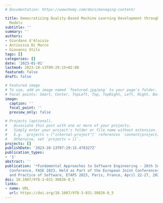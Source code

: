 ```yaml
---
# Documentation: https://wowchemy.com/docs/managing-content/

title: Democratizing Quality-Based Machine Learning Development through Extended Feature
  Models
subtitle: ''
summary: ''
authors:
- Giordano d'Aloisio
- Antinisca Di Marco
- Giovanni Stilo
tags: []
categories: []
date: '2023-01-01'
lastmod: 2023-10-13T09:29:15+02:00
featured: false
draft: false

# Featured image
# To use, add an image named `featured.jpg/png` to your page's folder.
# Focal points: Smart, Center, TopLeft, Top, TopRight, Left, Right, BottomLeft, Bottom, BottomRight.
image:
  caption: ''
  focal_point: ''
  preview_only: false

# Projects (optional).
#   Associate this post with one or more of your projects.
#   Simply enter your project's folder or file name without extension.
#   E.g. `projects = ["internal-project"]` references `content/project/deep-learning/index.md`.
#   Otherwise, set `projects = []`.
projects: []
publishDate: '2023-10-13T07:29:15.478327Z'
publication_types:
- '1'
abstract: ''
publication: '*Fundamental Approaches to Software Engineering - 26th International
  Conference, FASE 2023, Held as Part of the European Joint Conferences on Theory
  and Practice of Software, ETAPS 2023, Paris, France, April 22-27, 2023, Proceedings*'
doi: 10.1007/978-3-031-30826-0_5
links:
- name: URL
  url: https://doi.org/10.1007/978-3-031-30826-0_5
---
```

